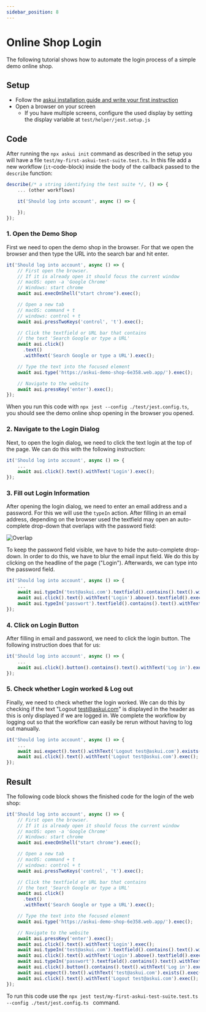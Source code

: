 ```yaml
---
sidebar_position: 8
---
```


# Online Shop Login

The following tutorial shows how to automate the login process of a simple demo online shop.

## Setup

* Follow the <a href="../Getting%20Started/getting-started" target="_blank">askui installation guide and write your first instruction</a>
* Open a browser on your screen
  * If you have multiple screens, configure the used display by setting the display variable at `test/helper/jest.setup.js`

## Code

After running the `npx askui init` command as described in the setup you will have a file `test/my-first-askui-test-suite.test.ts`. In this file add a new workflow (`it`-code-block) inside the body of the callback passed to the `describe` function:

```ts
describe(/* a string identifying the test suite */, () => {
    ... (other workflows)

    it('Should log into account', async () => {

    });
});
```

### 1. Open the Demo Shop

First we need to open the demo shop in the browser.
For that we open the browser and then type the URL into the search bar and hit enter.

```ts
it('Should log into account', async () => {
    // First open the browser.
    // If it is already open it should focus the current window
    // macOS: open -a 'Google Chrome'
    // Windows: start chrome
    await aui.execOnShell("start chrome").exec();

    // Open a new tab
    // macOS: command + t
    // windows: control + t
    await aui.pressTwoKeys('control', 't').exec();

    // Click the textfield or URL bar that contains
    // the text 'Search Google or type a URL'
    await aui.click()
      .text()
      .withText('Search Google or type a URL').exec();

    // Type the text into the focused element
    await aui.type('https://askui-demo-shop-6e358.web.app/').exec();

    // Navigate to the website
    await aui.pressKey('enter').exec();
});
```

When you run this code with `npx jest --config ./test/jest.config.ts`, you should see the demo online shop opening in the browser you opened.

### 2. Navigate to the Login Dialog

Next, to open the login dialog, we need to click the text login at the top of the page. We can do this with the following instruction:

```ts
it('Should log into account', async () => {
    ...
    await aui.click().text().withText('Login').exec();
});
```

### 3. Fill out Login Information

After opening the login dialog, we need to enter an email address and a password. For this we will use the `typeIn` action. After filling in an email address, depending on the browser used the textfield may open an auto-complete drop-down that overlaps with the password field:

![Overlap](./images/login_overlap.png)

To keep the password field visible, we have to hide the auto-complete drop-down. In order to do this, we have to blur the email input field. We do this by clicking on the headline of the page ("Login"). Afterwards, we can type into the password field.

```ts
it('Should log into account', async () => {
    ...
    await aui.typeIn('test@askui.com').textfield().contains().text().withText('Email Address').exec();
    await aui.click().text().withText('Login').above().textfield().exec();
    await aui.typeIn('passwort').textfield().contains().text().withText('Password').exec();
});
```

### 4. Click on Login Button

After filling in email and password, we need to click the login button. The following instruction does that for us:

```ts
it('Should log into account', async () => {
    ...
    await aui.click().button().contains().text().withText('Log in').exec();
});
```

### 5. Check whether Login worked & Log out

Finally, we need to check whether the login worked. We can do this by checking if the text "Logout test@askui.com" is displayed in the header as this is only displayed if we are logged in. We complete the workflow by logging out so that the workflow can easily be rerun without having to log out manually.

```ts
it('Should log into account', async () => {
    ...
    await aui.expect().text().withText('Logout test@askui.com').exists().exec();
    await aui.click().text().withText('Logout test@askui.com').exec();
});
```

## Result

The following code block shows the finished code for the login of the web shop:

```ts
it('Should log into account', async () => {
    // First open the browser.
    // If it is already open it should focus the current window
    // macOS: open -a 'Google Chrome'
    // Windows: start chrome
    await aui.execOnShell("start chrome").exec();

    // Open a new tab
    // macOS: command + t
    // windows: control + t
    await aui.pressTwoKeys('control', 't').exec();

    // Click the textfield or URL bar that contains
    // the text 'Search Google or type a URL'
    await aui.click()
      .text()
      .withText('Search Google or type a URL').exec();

    // Type the text into the focused element
    await aui.type('https://askui-demo-shop-6e358.web.app/').exec();

    // Navigate to the website
    await aui.pressKey('enter').exec();
    await aui.click().text().withText('Login').exec();
    await aui.typeIn('test@askui.com').textfield().contains().text().withText('Email Address').exec();
    await aui.click().text().withText('Login').above().textfield().exec();
    await aui.typeIn('passwort').textfield().contains().text().withText('Password').exec();
    await aui.click().button().contains().text().withText('Log in').exec();
    await aui.expect().text().withText('test@askui.com').exists().exec();
    await aui.click().text().withText('Logout test@askui.com').exec();
});
```

To run this code use the `npx jest test/my-first-askui-test-suite.test.ts --config ./test/jest.config.ts ` command.
